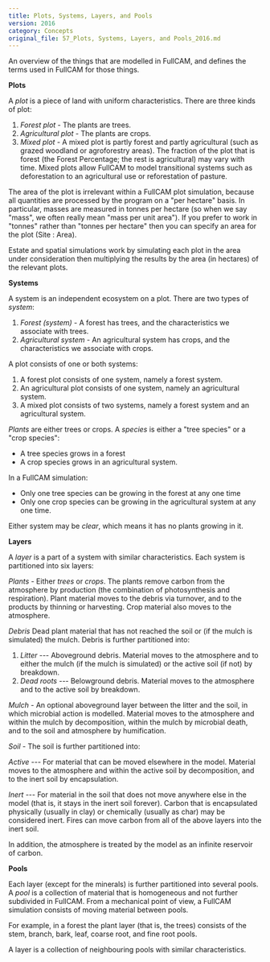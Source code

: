 ```yaml
---
title: Plots, Systems, Layers, and Pools
version: 2016
category: Concepts
original_file: 57_Plots, Systems, Layers, and Pools_2016.md
---
```


An overview of the things that are modelled in FullCAM, and defines the
terms used in FullCAM for those things.

**Plots**

A *plot* is a piece of land with uniform characteristics. There are
three kinds of plot:

1.  *Forest plot* - The plants are trees.
2.  *Agricultural plot* - The plants are crops.
3.  *Mixed plot* - A mixed plot is partly forest and partly agricultural
    (such as grazed woodland or agroforestry areas). The fraction of the
    plot that is forest (the Forest
    Percentage; the rest is agricultural)
    may vary with time. Mixed plots allow FullCAM to model transitional
    systems such as deforestation to an agricultural use or
    reforestation of pasture.

The area of the plot is irrelevant within a FullCAM plot simulation,
because all quantities are processed by the program on a "per hectare"
basis. In particular, masses are measured in tonnes per hectare (so when
we say "mass", we often really mean "mass per unit area"). If you prefer
to work in "tonnes" rather than "tonnes per hectare" then you can
specify an area for the plot (Site : Area).

Estate and spatial simulations work by simulating each plot in the area
under consideration then multiplying the results by the area (in
hectares) of the relevant plots.

**Systems**

A system is an independent ecosystem on a plot. There are two types of
*system*:

1.  *Forest (system)* - A forest has trees, and the characteristics we
    associate with trees.
2.  *Agricultural system* - An agricultural system has crops, and the
    characteristics we associate with crops.

A plot consists of one or both systems:

1.  A forest plot consists of one system, namely a forest system.
2.  An agricultural plot consists of one system, namely an agricultural
    system.
3.  A mixed plot consists of two systems, namely a forest system and an
    agricultural system.

*Plants* are either trees or crops. A *species* is either a "tree
species" or a "crop species":

- A tree species grows in a forest
- A crop species grows in an agricultural system.

In a FullCAM simulation:

- Only one tree species can be growing in the forest at any one time
- Only one crop species can be growing in the agricultural system at any
  one time.

Either system may be *clear*, which means it has no plants growing in
it.

**Layers**

A *layer* is a part of a system with similar characteristics. Each
system is partitioned into six layers:

*Plants* - Either *trees* or *crops*. The plants remove carbon from the
atmosphere by production (the combination of photosynthesis and
respiration). Plant material moves to the debris via turnover, and to
the products by thinning or harvesting. Crop material also moves to the
atmosphere.

*Debris* Dead plant material that has not reached the soil or (if the
mulch is simulated) the mulch. Debris is further partitioned into:

1.  *Litter* --- Aboveground debris. Material moves to the atmosphere
    and to either the mulch (if the mulch is simulated) or the active
    soil (if not) by breakdown.
2.  *Dead roots* --- Belowground debris. Material moves to the
    atmosphere and to the active soil by breakdown.

*Mulch* - An optional aboveground layer between the litter and the soil,
in which microbial action is modelled. Material moves to the atmosphere
and within the mulch by decomposition, within the mulch by microbial
death, and to the soil and atmosphere by humification.

*Soil* - The soil is further partitioned into:

*Active* --- For material that can be moved elsewhere in the model.
Material moves to the atmosphere and within the active soil by
decomposition, and to the inert soil by encapsulation.

*Inert* --- For material in the soil that does not move anywhere else in
the model (that is, it stays in the inert soil forever). Carbon that is
encapsulated physically (usually in clay) or chemically (usually as
char) may be considered inert. Fires can move carbon from all of the
above layers into the inert soil.

In addition, the atmosphere is treated by the model as an infinite
reservoir of carbon.

**Pools**

Each layer (except for the minerals) is further partitioned into several
pools. A *pool* is a collection of material that is homogeneous and not
further subdivided in FullCAM. From a mechanical point of view, a
FullCAM simulation consists of moving material between pools.

For example, in a forest the plant layer (that is, the trees) consists
of the stem, branch, bark, leaf, coarse root, and fine root pools.

A layer is a collection of neighbouring pools with similar
characteristics.